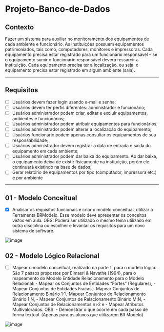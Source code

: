 # Projeto-Banco-de-Dados

## Contexto
Fazer um sistema para auxiliar no monitoramento dos equipamentos de cada ambiente e funcionário. As
instituições possuem equipamentos patrimoniados, tais como, computadores, monitores e impressoras. Cada
equipamento precisa estar registrado para um funcionário responsável – se o equipamento sumir o funcionário
responsável deverá ressarcir a instituição. Cada equipamento precisa ter a localização, ou seja, o equipamento
precisa estar registrado em algum ambiente (sala).

---

## Requisitos

- [ ] Usuários devem fazer login usando e-mail e senha;
- [ ] Usuários devem ter perfis diferentes: administrador e funcionário;
- [ ] Usuários administrador podem criar, editar e excluir equipamentos, ambientes e funcionários;
- [ ] Usuários administrador podem atribuir equipamentos para funcionários;
- [ ] Usuários administrador podem alterar a localização do equipamento;
- [ ] Usuários funcionário podem apenas consultar os equipamentos de sua responsabilidade;
- [ ] Usuários administrador devem registrar a data de entrada e saída do equipamento em cada ambiente;
- [ ] Usuários administrador podem dar baixa do equipamento. Ao dar baixa, o equipamento deixa de existir fisicamente na instituição, porém ele continuará existindo na base de dados;
- [ ] Gerar relatório de equipamentos por tipo (computador, impressora etc.) e por ambiente

---

## 01 - Modelo Conceitual
- [x] Analisar os requisitos funcionais e criar o modelo conceitual, utilizar a Ferramenta BRModelo. Esse modelo deve apresentar os conceitos vistos em aula.
OBS: Poderá ser utilizado o mesmo tema utilizado em outra disciplina ou escolher e levantar os requisitos para um novo sistema de software.

![image](https://user-images.githubusercontent.com/102003274/235305634-e8e3cc98-387c-4723-ab33-fcff5a3b46a6.png)


## 02 - Modelo Lógico Relacional
- [ ] Mapear o modelo conceitual, realizado na parte 1, para o modelo lógico. São 7 passos propostos por Elmasri & Navathe (1994), para o mapeamento do Modelo Entidade Relacionamento para o Modelo Relacional: - Mapear os Conjuntos de Entidades “Fortes” (Regulares), - Mapear Conjuntos de Entidades Fracas,- Mapear Conjuntos de Relacionamento Binário 1:1,-Mapear Conjuntos de Relacionamento Binário 1:N, - Mapear Conjuntos de Relacionamento Binário M:N, -Mapear Conjuntos de Relacionamentos n>2 e - Mapear Atributos Multivalorados.
OBS: - Demonstrar o que ocorre em cada passo de forma textual. (Apenas para os alunos que utilizarem BR Modelo)

![image](https://user-images.githubusercontent.com/102003274/235305578-cd5767b3-5925-49ae-bed3-a9c22a44957a.png)
